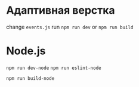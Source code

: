 # Адаптивная верстка

change `events.js`
run `npm run dev` or `npm run build`

# Node.js
`npm run dev-node`
`npm run eslint-node`

`npm run build-node`
